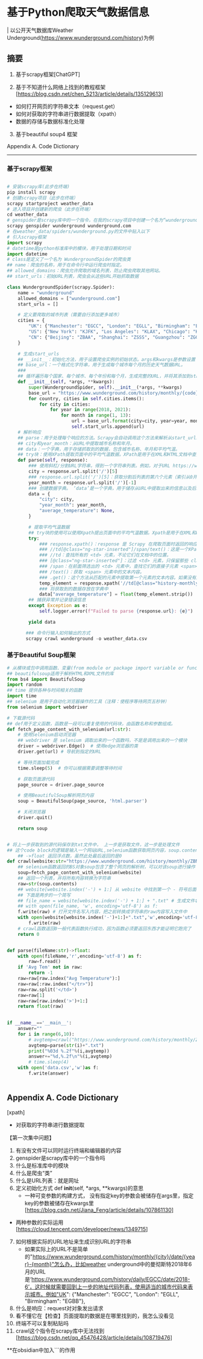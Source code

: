 # 基于Python爬取天气数据信息
| 以公开天气数据库Weather Underground(https://www.wunderground.com/history)为例


## 摘要
1. 基于scrapy框架[ChatGPT]

2. 基于不知道什么网络上找到的教程框架[https://blog.csdn.net/chen_5213/article/details/135129613]
- 如何打开网页的字符串文本（request.get）
- 如何对获取的字符串进行数据提取（xpath）
- 数据的存储与数据标准化处理
3. 基于beautiful soup4 框架


Appendix A. Code Dictionary

****
### 基于scrapy框架
```Python

# 安装scrapy库(此步在终端)
pip install scrapy
# 创建scrapy项目（此步在终端）
scrapy startproject weather_data
# 进入项目并创建新的爬虫（此步在终端）
cd weather_data
# genspider是scrapy库中的一个指令，在我的scrapy项目中创建一个名为“wunderground”的爬虫，该爬虫将以‘wunderground.com’为目标域名。
scrapy genspider wunderground wunderground.com
# 在weather_data/spiders/wunderground.py的文件中贴入以下
# 引入scrapy框架
import scrapy
# datetime是python标准库中的模块，用于处理日期和时间
import datetime
# class是定义了一个名为 WundergroundSpider的爬虫类
## name：爬虫的名称，用于在命令行中运行爬虫时指定。
## allowed_domains：爬虫允许爬取的域名列表，防止爬虫爬取其他网站。
## start_urls：初始URL列表，爬虫会从这些URL开始抓取数据

class WundergroundSpider(scrapy.Spider):
    name = "wunderground"
    allowed_domains = ["wunderground.com"]
    start_urls = []

    # 定义要爬取的城市列表（需要自行添加更多城市）
    cities = {
        "UK": {"Manchester": "EGCC", "London": "EGLL", "Birmingham": "EGBB"},
        "US": {"New York": "KJFK", "Los Angeles": "KLAX", "Chicago": "KORD"},
        "CN": {"Beijing": "ZBAA", "Shanghai": "ZSSS", "Guangzhou": "ZGGG"}
    }

    # 生成start_urls
    ## __init__：初始化方法，用于设置爬虫实例的初始状态。args和kwargs是参数设置
    ## base_url：一个格式化字符串，用于生成每个城市每个月的历史天气数据URL。
    ### 
    ## 循环遍历每个国家、每个城市、每个年份和每个月，生成完整的URL，并将其添加到start_urls列表中（先收集所有的网址）
    def __init__(self, *args, **kwargs):
        super(WundergroundSpider, self).__init__(*args, **kwargs)
        base_url = "https://www.wunderground.com/history/monthly/{code}/date/{year}-{month}"
        for country, cities in self.cities.items():
            for city in cities:
                for year in range(2018, 2021):
                    for month in range(1, 13):
                        url = base_url.format(city=city, year=year, month=month)
                        self.start_urls.append(url)
    # 解析响应
    ## parse：用于处理每个响应的方法。Scrapy会自动调用这个方法来解析从start_urls中抓取到的每个页面。
    ## city和year_month：从URL中提取城市名称和年月。
    ## data：一个字典，用于存储抓取到的数据，包含城市名称、年月和平均气温。
    ## try块：使用XPath提取页面中的平均气温数据。XPath是用于在XML和HTML文档中查找数据的语言。
    def parse(self, response):
        ### 使用斜杠/分割URL字符串，得到一个字符串列表。例如，对于URL https://www.wunderground.com/history/daily/EGCC/date/2018-6，分割后的列表是 ['https:', '', 'www.wunderground.com', 'history', 'daily', 'EGCC', 'date', '2018-6']
        city = response.url.split('/')[5]
        ### response.url.split('/')[5]：获取分割后列表的第六个元素（索引从0开始计数），即城市代码。对于上述示例URL，这个值是 EGCC。下面时间-1是指最后一个元素，即年月信息，因此这个值是‘2018-06’
        year_month = response.url.split('/')[-1]
        ### 创建数据字典。 ‘data’是一个字典，用于储存从URL中提取出来的信息以及后续提取的平均气温数据。在data这个字典中，将city放在‘city’这个键名下，把年月放在‘year_month’这个键名下，并初始化平均气温的键名，值设为missing value，在python中是none。
        data = {
            "city": city,
            "year_month": year_month,
            "average_temperature": None,
        }

        # 提取平均气温数据
        ## try块的使用可以使用Xpath提出页面中的平均气温数据。Xpath是用于在XML和HTML文档中查找数据的语言
        try:
            ### response.xpath()：response 是 Scrapy 在爬取页面时返回的响应对象。xpath() 方法用于在这个响应的HTML文档中查找符合特定XPath表达式的元素。
            ### //td[@class="ng-star-inserted"]/span/text()：这是一个XPath表达式，用于查找目标元素。
            ### //td：查找所有的 <td> 元素，不论它们在文档中的位置。
            ### [@class="ng-star-inserted"]：过滤 <td> 元素，只保留那些 class 属性值为 "ng-star-inserted" 的元素。
            ### /span：在前面筛选出的 <td> 元素中，查找它们的直接子元素 <span>。
            ### /text()：获取 <span> 元素中的文本内容。
            ### .get()：这个方法从匹配的元素中提取第一个元素的文本内容。如果没有匹配的元素，它会返回 None
            temp_element = response.xpath('//td[@class="history-monthly-summary"]/span/text()').get()
            ### 将获取到的数据存放在字典中
            data["average_temperature"] = float(temp_element.strip())
        ## 捕获异常并记录错误信息
        except Exception as e:
            self.logger.error(f"Failed to parse {response.url}: {e}")

        yield data

       ### 命令行输入如何输出的方式
       scrapy crawl wunderground -o weather_data.csv

```


### 基于Beautiful Soup框架
```Python
# 从模块或包中调用函数、变量(from module or package import variable or function)
## beautifulsoup适用于解析HTML和XML文件的库
from bs4 import BeautifulSoup
import random
## time 提供各种与时间相关的函数
import time
## selenium 是用于自动化浏览器操作的工具（注释：使程序等待网页五秒钟）
from selenium import webdriver

# 下载源代码
## def用于定义函数，函数是一段可以重复使用的代码块，由函数名称和参数组成。
def fetch_page_content_with_selenium(url:str):
    # 使用Selenium启动浏览器
    ## webdriver 是 selenium 调取出来的一个函数吗，不是是调用出来的一个模块
    driver = webdriver.Edge()  # 使用edge浏览器的类
    driver.get(url) # 导航到指定的URL

    # 等待页面加载完成
    time.sleep(5)  # 你可以根据需要调整等待时间

    # 获取页面源代码
    page_source = driver.page_source

    # 使用BeautifulSoup解析网页内容
    soup = BeautifulSoup(page_source, 'html.parser')

    # 关闭浏览器
    driver.quit()

    return soup


# 将上一步获取到的源代码保存到txt文件中， 上一步是获取文件，这一步是处理文件
## 这个code block的逻辑是输入一个网站URL,selenium函数获取网页内容，soup.content获取对象的全部内容并转换为字符串，创建一个空文件，把得到的字符串写入文件
    ## ->float 返回浮点数，虽然此处最后返回的是0
def crawl(website:str="https://www.wunderground.com/history/monthly/ZBNY/date/2024-6")->float:
    ## selenium函数返回的BS对象soup包含了整个网页的解析树，可以对该soup进行操作
    soup=fetch_page_content_with_selenium(website)
    ## 返回一个列表，并将所有内容转换为字符串
    raw=str(soup.contents)
    ## website[website.index('-') + 1:] 从 website 中找到第一个 - 符号后面的部分，这部分通常是具有特定含义的字符串（比如日期或标识符）。并于后面的.txt 组合成一个文件名
    ## 下面是两步的一个简写
    ## file_name = website[website.index('-') + 1:] + ".txt" # 生成文件名
    ## with open(file_name, 'w', encoding='utf-8') as f:
    f.write(raw) # 打开文件名写入内容，把之前转换成字符串的raw内容写入文件中
    with open(website[website.index('-')+1:]+".txt",'w',encoding='utf-8')as f:
        f.write(raw)
    # crawl函数返回0一般代表函数执行成功，因为函数必须要返回东西才能证明它跑完了
    return 0


def parse(fileName:str)->float:
    with open(fileName,'r',encoding='utf-8') as f:
        raw=f.read()
    if 'Avg Tem' not in raw:
        return -1
    raw=raw[raw.index("Avg Temperature"):]
    raw=raw[:raw.index("</tr>")]
    raw=raw.split('</td>')
    raw=raw[1]
    raw=raw[raw.index('>')+1:]
    return float(raw)
    

if __name__=='__main__':
    answer=""
    for i in range(6,10):
        # avgtemp=crawl("https://www.wunderground.com/history/monthly/ZBNY/date/2018-"+str(i))
        avgtemp=parse(str(i)+".txt")
        print("%03d %.2f"%(i,avgtemp))
        answer+="%d,%.2f\n"%(i,avgtemp)
        # time.sleep(4)
    with open('data.csv','w')as f:
        f.write(answer)
        

```


## Appendix A. Code Dictionary
[xpath]
- 对获取的字符串进行数据提取

【第一次集中问题】
1. 有没有文件可以同时运行终端和编辑器的内容
2.  genspider是scrapy库中的一个指令吗
3. 什么是标准库中的模块
4. 什么是爬虫“类”
5. 什么是URL列表：就是网址
6.  定义初始化方式 def __init__(self, *args, **kwargs)的意思
    - 一种可变参数的构建方式， 没有指定key的参数会被储存在args里，指定key的参数被储存在kwargs里 [https://blog.csdn.net/Jiana_Feng/article/details/107861130]
  - 两种参数的实际运用 [https://cloud.tencent.com/developer/news/1349715]
7. 如何根据实际的URL地址来生成识别URL的字符串
   - 如果实际上的URL不是简单的"https://www.wunderground.com/history/monthly/{city}/date/{year}-{month}"怎么办，比如weather underground中的曼彻斯特2018年6月的URL是‘https://www.wunderground.com/history/daily/EGCC/date/2018-6’，这时候就需要回到上一步的地址代码列表，使用适当的城市代码来表示城市。例如"UK": {"Manchester": "EGCC", "London": "EGLL", "Birmingham": "EGBB"},
8. 什么是响应：request对对象发出请求
9. 看不懂它在【检查】页面提取的数据是在哪里找到的，我怎么没看见
10. 终端不可以复制粘贴吗
11. crawl这个指令在scrapy库中无法找到 [https://blog.csdn.net/qq_45476428/article/details/108719476]

**在obsidian中加入```的作用

